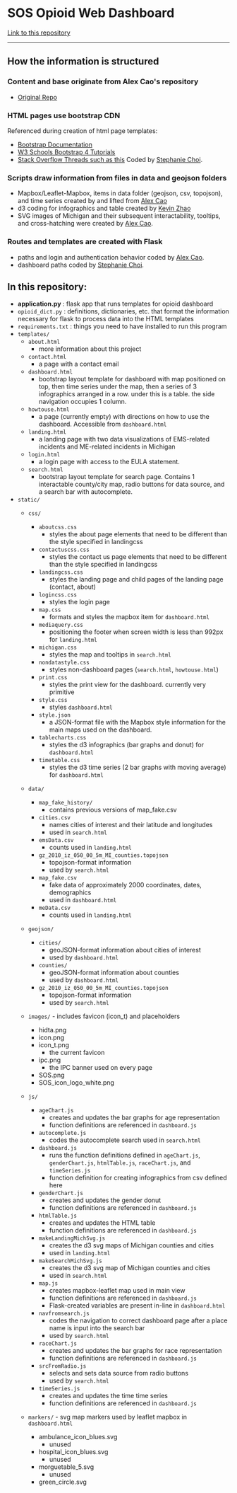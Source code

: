 # SOS Opioid Web Dashboard

[Link to this repository](https://github.com/choisteph/SOSFlaskDashboard)

---
## How the information is structured

### Content and base originate from Alex Cao's repository
  - [Original Repo](https://github.com/caocscar/opioid-web)

### HTML pages use bootstrap CDN
Referenced during creation of html page templates:
  - [Bootstrap Documentation](https://getbootstrap.com/docs/4.3/getting-started/introduction/)
  - [W3 Schools Bootstrap 4 Tutorials](https://www.w3schools.com/bootstrap4/bootstrap_get_started.asp)
  - [Stack Overflow Threads such as this](https://stackoverflow.com/questions/29258382/bootstrap-align-divs-to-top-middle-and-bottom)
Coded by [Stephanie Choi](https://github.com/choisteph).

### Scripts draw information from files in data and geojson folders
  - Mapbox/Leaflet-Mapbox, items in data folder (geojson, csv, topojson), and time series created by and lifted from [Alex Cao](https://github.com/caocscar)
  - d3 coding for infographics and table created by [Kevin Zhao](https://github.com/kevinzhao07)
  - SVG images of Michigan and their subsequent interactability, tooltips, and cross-hatching were created by [Alex Cao](https://github.com/caocscar).

### Routes and templates are created with Flask
  -  paths and login and authentication behavior coded by [Alex Cao](https://github.com/caocscar).
  -  dashboard paths coded by [Stephanie Choi](https://github.com/choisteph).

## In this repository:
- **application.py** : flask app that runs templates for opioid dashboard
- `opioid_dict.py` : definitions, dictionaries, etc. that format the information necessary for flask to process data into the HTML templates
- `requirements.txt` : things you need to have installed to run this program
- `templates/`
    - `about.html`
        - more information about this project
    - `contact.html`
        - a page with a contact email
    - `dashboard.html`
        - bootstrap layout template for dashboard with map positioned on top, then time series under the map, then a series of 3 infographics arranged in a row. under this is a table. the side navigation occupies 1 column.
    - `howtouse.html`
        - a page (currently empty) with directions on how to use the dashboard. Accessible from `dashboard.html`
    - `landing.html`
        - a landing page with two data visualizations of EMS-related incidents and ME-related incidents in Michigan
    - `login.html`
        - a login page with access to the EULA statement.
    - `search.html`
        - bootstrap layout template for search page. Contains 1 interactable county/city map, radio buttons for data source, and a search bar with autocomplete.
- `static/`
    - `css/`
        - `aboutcss.css`
            - styles the about page elements that need to be different than the style specified in landingcss
        - `contactuscss.css`
            - styles the contact us page elements that need to be different than the style specified in landingcss
        - `landingcss.css`
            - styles the landing page and child pages of the landing page (contact, about)
        - `logincss.css`
            - styles the login page
        - `map.css`
            - formats and styles the mapbox item for `dashboard.html`
        - `mediaquery.css`
            - positioning the footer when screen width is less than 992px for `landing.html`
        - `michigan.css`
            - styles the map and tooltips in `search.html`
        - `nondatastyle.css`
            - styles non-dashboard pages (`search.html`, `howtouse.html`)
        - `print.css`
            - styles the print view for the dashboard. currently very primitive
        - `style.css`
            - styles `dashboard.html`
        - `style.json`
            - a JSON-format file with the Mapbox style information for the main maps used on the dashboard.
        - `tablecharts.css`
            - styles the d3 infographics (bar graphs and donut) for `dashboard.html`
        - `timetable.css`
            - styles the d3 time series (2 bar graphs with moving average) for `dashboard.html`
    - `data/`
        - `map_fake_history/`
            - contains previous versions of map_fake.csv
        - `cities.csv`
            - names cities of interest and their latitude and longitudes
            - used in `search.html`
        - `emsData.csv`
            - counts used in `landing.html`
        - `gz_2010_iz_050_00_5m_MI_counties.topojson`
            - topojson-format information
            - used by `search.html`
        - `map_fake.csv`
            - fake data of approximately 2000 coordinates, dates, demographics
            - used in `dashboard.html`
        - `meData.csv`
            - counts used in `landing.html`
    - `geojson/`
        - `cities/`
            - geoJSON-format information about cities of interest
            - used by `dashboard.html`
        - `counties/`
            - geoJSON-format information about counties
            - used by `dashboard.html`
        - `gz_2010_iz_050_00_5m_MI_counties.topojson`
            - topojson-format information
            - used by `search.html`

    - `images/` - includes favicon (icon_t) and placeholders
        - hidta.png
        - icon.png
        - icon_t.png
            - the current favicon
        - ipc.png
            - the IPC banner used on every page
        - SOS.png
        - SOS_icon_logo_white.png
    - `js/`
        - `ageChart.js`
            - creates and updates the bar graphs for age representation
            - function definitions are referenced in `dashboard.js`
        - `autocomplete.js`
            - codes the autocomplete search used in `search.html`
        - `dashboard.js`
            - runs the function definitions defined in `ageChart.js`, `genderChart.js`, `htmlTable.js`, `raceChart.js`, and `timeSeries.js`
            - function definition for creating infographics from csv defined here
        - `genderChart.js`
            - creates and updates the gender donut
            - function definitions are referenced in `dashboard.js`
        - `htmlTable.js`
            - creates and updates the HTML table
            - function definitions are referenced in `dashboard.js`  
        - `makeLandingMichSvg.js`
            - creates the d3 svg maps of Michigan counties and cities
            - used in `landing.html`    
        - `makeSearchMichSvg.js`
            - creates the d3 svg map of Michigan counties and cities
            - used in `search.html`
        - `map.js`
            - creates mapbox-leaflet map used in main view
            - function definitions are referenced in `dashboard.js`
            - Flask-created variables are present in-line in `dashboard.html`
        - `navfromsearch.js`
            - codes the navigation to correct dashboard page after a place name is input into the search bar
            - used by `search.html`
        - `raceChart.js`
            - creates and updates the bar graphs for race representation
            - function definitions are referenced in `dashboard.js`
        - `srcFromRadio.js`
            - selects and sets data source from radio buttons
            - used by `search.html`
        - `timeSeries.js`
            - creates and updates the time time series
            - function definitions are referenced in `dashboard.js`
    - `markers/` - svg map markers used by leaflet mapbox in `dashboard.html`
        - ambulance_icon_blues.svg
            - unused
        - hospital_icon_blues.svg
            - unused
        - morguetable_5.svg
            - unused
        - green_circle.svg
